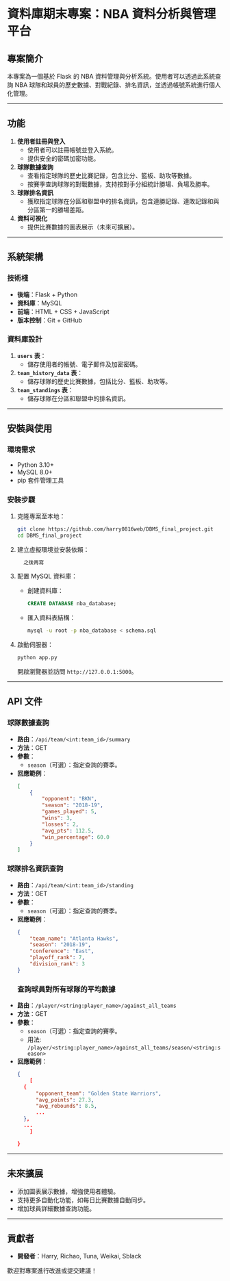 # 資料庫期末專案：NBA 資料分析與管理平台

## 專案簡介
本專案為一個基於 Flask 的 NBA 資料管理與分析系統。使用者可以透過此系統查詢 NBA 球隊和球員的歷史數據、對戰紀錄、排名資訊，並透過帳號系統進行個人化管理。

---

## 功能
1. **使用者註冊與登入**
   - 使用者可以註冊帳號並登入系統。
   - 提供安全的密碼加密功能。
2. **球隊數據查詢**
   - 查看指定球隊的歷史比賽記錄，包含比分、籃板、助攻等數據。
   - 按賽季查詢球隊的對戰數據，支持按對手分組統計勝場、負場及勝率。
3. **球隊排名資訊**
   - 獲取指定球隊在分區和聯盟中的排名資訊，包含連勝記錄、連敗記錄和與分區第一的勝場差距。
4. **資料可視化**
   - 提供比賽數據的圖表展示（未來可擴展）。

---

## 系統架構
### 技術棧
- **後端**：Flask + Python
- **資料庫**：MySQL
- **前端**：HTML + CSS + JavaScript
- **版本控制**：Git + GitHub

### 資料庫設計
1. **`users` 表**：
   - 儲存使用者的帳號、電子郵件及加密密碼。
2. **`team_history_data` 表**：
   - 儲存球隊的歷史比賽數據，包括比分、籃板、助攻等。
3. **`team_standings` 表**：
   - 儲存球隊在分區和聯盟中的排名資訊。

---

## 安裝與使用
### 環境需求
- Python 3.10+
- MySQL 8.0+
- pip 套件管理工具

### 安裝步驟
1. 克隆專案至本地：
   ```bash
   git clone https://github.com/harry0816web/DBMS_final_project.git
   cd DBMS_final_project
   ```

2. 建立虛擬環境並安裝依賴：
   ```bash
     之後再寫
   ```

3. 配置 MySQL 資料庫：
   - 創建資料庫：
     ```sql
     CREATE DATABASE nba_database;
     ```
   - 匯入資料表結構：
     ```bash
     mysql -u root -p nba_database < schema.sql
     ```

4. 啟動伺服器：
   ```bash
   python app.py
   ```
   開啟瀏覽器並訪問 `http://127.0.0.1:5000`。

---

## API 文件
### 球隊數據查詢
- **路由**：`/api/team/<int:team_id>/summary`
- **方法**：GET
- **參數**：
  - `season`（可選）：指定查詢的賽季。
- **回應範例**：
  ```json
  [
      {
          "opponent": "BKN",
          "season": "2018-19",
          "games_played": 5,
          "wins": 3,
          "losses": 2,
          "avg_pts": 112.5,
          "win_percentage": 60.0
      }
  ]
  ```

### 球隊排名資訊查詢
- **路由**：`/api/team/<int:team_id>/standing`
- **方法**：GET
- **參數**：
  - `season`（可選）：指定查詢的賽季。
- **回應範例**：
  ```json
  {
      "team_name": "Atlanta Hawks",
      "season": "2018-19",
      "conference": "East",
      "playoff_rank": 7,
      "division_rank": 3
  }
  ```
  ### 查詢球員對所有球隊的平均數據
- **路由**：`/player/<string:player_name>/against_all_teams`
- **方法**：GET
- **參數**：
  - `season`（可選）：指定查詢的賽季。
  - 用法: `/player/<string:player_name>/against_all_teams/season/<string:season>`
- **回應範例**：
  ```json
  {
      [
    {
        "opponent_team": "Golden State Warriors",
        "avg_points": 27.3,
        "avg_rebounds": 8.5,
        ...
    },
    ...
      ]   

  }
  ```

---

## 未來擴展
- 添加圖表展示數據，增強使用者體驗。
- 支持更多自動化功能，如每日比賽數據自動同步。
- 增加球員詳細數據查詢功能。

---

## 貢獻者
- **開發者**：Harry, Richao, Tuna, Weikai, Sblack

歡迎對專案進行改進或提交建議！

